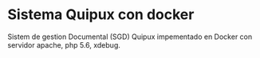 
# Sistema Quipux con  docker 
Sistem de gestion Documental (SGD) Quipux impementado 
en Docker con servidor apache, php 5.6, xdebug. 
  
 